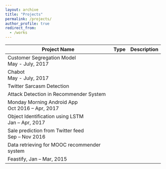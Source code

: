 ```yaml
---
layout: archive
title: "Projects"
permalink: /projects/
author_profile: true
redirect_from:
  - /works
---
```


<!-- ## Academic Projects -->

| Project Name                                         | Type   | Description                                                  |
| ---------------------------------------------------- | ------ | ------------------------------------------------------------ |
| Customer Segregation Model <br>May - July, 2017      |        |                                                              |
| Chabot <br>May - July, 2017                          |        |                                                              |
| Twitter Sarcasm Detection                            |        |                                                              |
| Attack Detection in Recommender System               |        |                                                              |
| Monday Morning Android App <br>Oct 2016 – Apr, 2017  |        |                                                              |
| Object Identification using LSTM<br>Jan – Apr, 2017  |        |                                                              |
| Sale prediction from Twitter feed<br>Sep – Nov 2016  |        |                                                              |
| Data retrieving for MOOC recommender system          |        |                                                              |
| Feastify, Jan – Mar, 2015                            |        |                                                              | | Real-time Location Data Acquisition                  |        |                                                              |


<!-- ## Co-Curricular Projects

| Project Name     | Type   |                                                              |
| --------         | ------ | ------------------------------------------------------------ |
| [John Doe](#)    | 2016   | Description of the item in the list                          |
| [Jane Doe](#)    | 2019   | Description of the item in the list                          |
| [Doe Doe](#)     | 2022   | Description of the item in the list                          |


## Extra-Curricular Activities

| Activity Name    | Type   |                                                              |
| --------         | ------ | ------------------------------------------------------------ |
| [John Doe](#)    | 2016   | Description of the item in the list                          |
| [Jane Doe](#)    | 2019   | Description of the item in the list                          |
| [Doe Doe](#)     | 2022   | Description of the item in the list                          | -->
